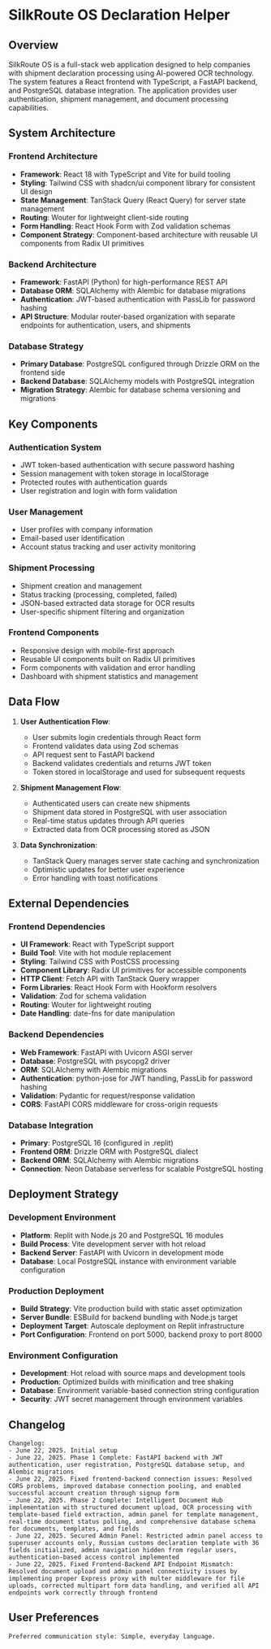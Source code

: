 # SilkRoute OS Declaration Helper

## Overview

SilkRoute OS is a full-stack web application designed to help companies with shipment declaration processing using AI-powered OCR technology. The system features a React frontend with TypeScript, a FastAPI backend, and PostgreSQL database integration. The application provides user authentication, shipment management, and document processing capabilities.

## System Architecture

### Frontend Architecture
- **Framework**: React 18 with TypeScript and Vite for build tooling
- **Styling**: Tailwind CSS with shadcn/ui component library for consistent UI design
- **State Management**: TanStack Query (React Query) for server state management
- **Routing**: Wouter for lightweight client-side routing
- **Form Handling**: React Hook Form with Zod validation schemas
- **Component Strategy**: Component-based architecture with reusable UI components from Radix UI primitives

### Backend Architecture
- **Framework**: FastAPI (Python) for high-performance REST API
- **Database ORM**: SQLAlchemy with Alembic for database migrations
- **Authentication**: JWT-based authentication with PassLib for password hashing
- **API Structure**: Modular router-based organization with separate endpoints for authentication, users, and shipments

### Database Strategy
- **Primary Database**: PostgreSQL configured through Drizzle ORM on the frontend side
- **Backend Database**: SQLAlchemy models with PostgreSQL integration
- **Migration Strategy**: Alembic for database schema versioning and migrations

## Key Components

### Authentication System
- JWT token-based authentication with secure password hashing
- Session management with token storage in localStorage
- Protected routes with authentication guards
- User registration and login with form validation

### User Management
- User profiles with company information
- Email-based user identification
- Account status tracking and user activity monitoring

### Shipment Processing
- Shipment creation and management
- Status tracking (processing, completed, failed)
- JSON-based extracted data storage for OCR results
- User-specific shipment filtering and organization

### Frontend Components
- Responsive design with mobile-first approach
- Reusable UI components built on Radix UI primitives
- Form components with validation and error handling
- Dashboard with shipment statistics and management

## Data Flow

1. **User Authentication Flow**:
   - User submits login credentials through React form
   - Frontend validates data using Zod schemas
   - API request sent to FastAPI backend
   - Backend validates credentials and returns JWT token
   - Token stored in localStorage and used for subsequent requests

2. **Shipment Management Flow**:
   - Authenticated users can create new shipments
   - Shipment data stored in PostgreSQL with user association
   - Real-time status updates through API queries
   - Extracted data from OCR processing stored as JSON

3. **Data Synchronization**:
   - TanStack Query manages server state caching and synchronization
   - Optimistic updates for better user experience
   - Error handling with toast notifications

## External Dependencies

### Frontend Dependencies
- **UI Framework**: React with TypeScript support
- **Build Tool**: Vite with hot module replacement
- **Styling**: Tailwind CSS with PostCSS processing
- **Component Library**: Radix UI primitives for accessible components
- **HTTP Client**: Fetch API with TanStack Query wrapper
- **Form Libraries**: React Hook Form with Hookform resolvers
- **Validation**: Zod for schema validation
- **Routing**: Wouter for lightweight routing
- **Date Handling**: date-fns for date manipulation

### Backend Dependencies
- **Web Framework**: FastAPI with Uvicorn ASGI server
- **Database**: PostgreSQL with psycopg2 driver
- **ORM**: SQLAlchemy with Alembic migrations
- **Authentication**: python-jose for JWT handling, PassLib for password hashing
- **Validation**: Pydantic for request/response validation
- **CORS**: FastAPI CORS middleware for cross-origin requests

### Database Integration
- **Primary**: PostgreSQL 16 (configured in .replit)
- **Frontend ORM**: Drizzle ORM with PostgreSQL dialect
- **Backend ORM**: SQLAlchemy with Alembic migrations
- **Connection**: Neon Database serverless for scalable PostgreSQL hosting

## Deployment Strategy

### Development Environment
- **Platform**: Replit with Node.js 20 and PostgreSQL 16 modules
- **Build Process**: Vite development server with hot reload
- **Backend Server**: FastAPI with Uvicorn in development mode
- **Database**: Local PostgreSQL instance with environment variable configuration

### Production Deployment
- **Build Strategy**: Vite production build with static asset optimization
- **Server Bundle**: ESBuild for backend bundling with Node.js target
- **Deployment Target**: Autoscale deployment on Replit infrastructure
- **Port Configuration**: Frontend on port 5000, backend proxy to port 8000

### Environment Configuration
- **Development**: Hot reload with source maps and development tools
- **Production**: Optimized builds with minification and tree shaking
- **Database**: Environment variable-based connection string configuration
- **Security**: JWT secret management through environment variables

## Changelog

```
Changelog:
- June 22, 2025. Initial setup
- June 22, 2025. Phase 1 Complete: FastAPI backend with JWT authentication, user registration, PostgreSQL database setup, and Alembic migrations
- June 22, 2025. Fixed frontend-backend connection issues: Resolved CORS problems, improved database connection pooling, and enabled successful account creation through signup form
- June 22, 2025. Phase 2 Complete: Intelligent Document Hub implementation with structured document upload, OCR processing with template-based field extraction, admin panel for template management, real-time document status polling, and comprehensive database schema for documents, templates, and fields
- June 22, 2025. Secured Admin Panel: Restricted admin panel access to superuser accounts only, Russian customs declaration template with 36 fields initialized, admin navigation hidden from regular users, authentication-based access control implemented
- June 22, 2025. Fixed Frontend-Backend API Endpoint Mismatch: Resolved document upload and admin panel connectivity issues by implementing proper Express proxy with multer middleware for file uploads, corrected multipart form data handling, and verified all API endpoints work correctly through frontend
```

## User Preferences

```
Preferred communication style: Simple, everyday language.
```